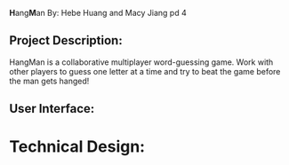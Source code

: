 **H**ang**M**an
By: Hebe Huang and Macy Jiang pd 4

## Project Description:
HangMan is a collaborative multiplayer word-guessing game. Work with other players to guess one letter at a time and try to beat the game before the man gets hanged! 

## User Interface:

# Technical Design:
## 
